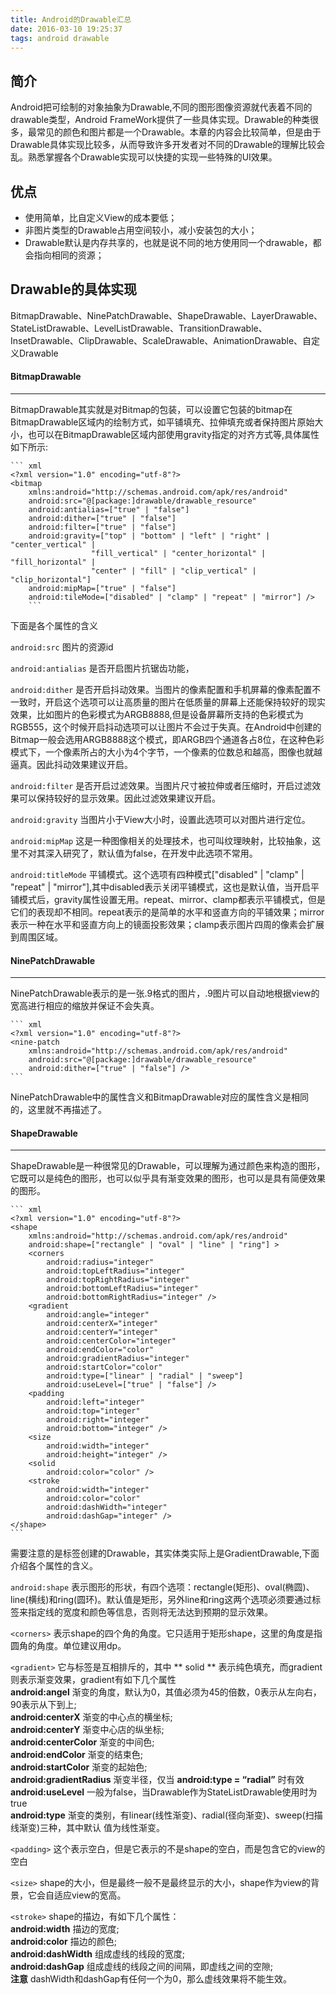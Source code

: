 ```yaml
---
title: Android的Drawable汇总
date: 2016-03-10 19:25:37
tags: android drawable 
---
```

## 简介
Android把可绘制的对象抽象为Drawable,不同的图形图像资源就代表着不同的drawable类型，Android FrameWork提供了一些具体实现。Drawable的种类很多，最常见的颜色和图片都是一个Drawable。本章的内容会比较简单，但是由于Drawable具体实现比较多，从而导致许多开发者对不同的Drawable的理解比较会乱。熟悉掌握各个Drawable实现可以快捷的实现一些特殊的UI效果。

## 优点
* 使用简单，比自定义View的成本要低；
* 非图片类型的Drawable占用空间较小，减小安装包的大小；
* Drawable默认是内存共享的，也就是说不同的地方使用同一个drawable，都会指向相同的资源；

## Drawable的具体实现
BitmapDrawable、NinePatchDrawable、ShapeDrawable、LayerDrawable、StateListDrawable、LevelListDrawable、TransitionDrawable、InsetDrawable、ClipDrawable、ScaleDrawable、AnimationDrawable、自定义Drawable

#### BitmapDrawable
***
BitmapDrawable其实就是对Bitmap的包装，可以设置它包装的bitmap在BitmapDrawable区域内的绘制方式，如平铺填充、拉伸填充或者保持图片原始大小，也可以在BitmapDrawable区域内部使用gravity指定的对齐方式等,具体属性如下所示:

	``` xml
	<?xml version="1.0" encoding="utf-8"?>
	<bitmap 
    	xmlns:android="http://schemas.android.com/apk/res/android"
    	android:src="@[package:]drawable/drawable_resource"
    	android:antialias=["true" | "false"]
    	android:dither=["true" | "false"]
    	android:filter=["true" | "false"]
    	android:gravity=["top" | "bottom" | "left" | "right" | "center_vertical" |
                      "fill_vertical" | "center_horizontal" | "fill_horizontal" |
                      "center" | "fill" | "clip_vertical" | "clip_horizontal"]
    	android:mipMap=["true" | "false"]
    	android:tileMode=["disabled" | "clamp" | "repeat" | "mirror"] /> 
    	```
    
下面是各个属性的含义

`` android:src ``
	图片的资源id

`` android:antialias ``
	是否开启图片抗锯齿功能，

`` android:dither ``
	是否开启抖动效果。当图片的像素配置和手机屏幕的像素配置不一致时，开启这个选项可以让高质量的图片在低质量的屏幕上还能保持较好的现实效果，比如图片的色彩模式为ARGB8888,但是设备屏幕所支持的色彩模式为RGB555，这个时候开启抖动选项可以让图片不会过于失真。在Android中创建的Bitmap一般会选用ARGB8888这个模式，即ARGB四个通道各占8位，在这种色彩模式下，一个像素所占的大小为4个字节，一个像素的位数总和越高，图像也就越逼真。因此抖动效果建议开启。

`` android:filter ``
	是否开启过滤效果。当图片尺寸被拉伸或者压缩时，开启过滤效果可以保持较好的显示效果。因此过滤效果建议开启。

`` android:gravity ``
	当图片小于View大小时，设置此选项可以对图片进行定位。

`` android:mipMap ``
	这是一种图像相关的处理技术，也可叫纹理映射，比较抽象，这里不对其深入研究了，默认值为false，在开发中此选项不常用。

`` android:titleMode ``
	平铺模式。这个选项有四种模式["disabled" | "clamp" | "repeat" | "mirror"],其中disabled表示关闭平铺模式，这也是默认值，当开启平铺模式后，gravity属性设置无用。repeat、mirror、clamp都表示平铺模式，但是它们的表现却不相同。repeat表示的是简单的水平和竖直方向的平铺效果；mirror表示一种在水平和竖直方向上的镜面投影效果；clamp表示图片四周的像素会扩展到周围区域。

#### NinePatchDrawable
***
NinePatchDrawable表示的是一张.9格式的图片，.9图片可以自动地根据view的宽高进行相应的缩放并保证不会失真。

	``` xml
	<?xml version="1.0" encoding="utf-8"?>
	<nine-patch
    	xmlns:android="http://schemas.android.com/apk/res/android"
    	android:src="@[package:]drawable/drawable_resource"
    	android:dither=["true" | "false"] /> 
	```
NinePatchDrawable中的属性含义和BitmapDrawable对应的属性含义是相同的，这里就不再描述了。

#### ShapeDrawable
***
ShapeDrawable是一种很常见的Drawable，可以理解为通过颜色来构造的图形，它既可以是纯色的图形，也可以似乎具有渐变效果的图形，也可以是具有简便效果的图形。

	``` xml
	<?xml version="1.0" encoding="utf-8"?>
	<shape
    	xmlns:android="http://schemas.android.com/apk/res/android"
    	android:shape=["rectangle" | "oval" | "line" | "ring"] >
    	<corners
        	android:radius="integer"
        	android:topLeftRadius="integer"
        	android:topRightRadius="integer"
        	android:bottomLeftRadius="integer"
       		android:bottomRightRadius="integer" />
    	<gradient
        	android:angle="integer"
        	android:centerX="integer"
        	android:centerY="integer"
        	android:centerColor="integer"
        	android:endColor="color"
        	android:gradientRadius="integer"
        	android:startColor="color"
        	android:type=["linear" | "radial" | "sweep"]
        	android:useLevel=["true" | "false"] />
    	<padding
        	android:left="integer"
        	android:top="integer"
        	android:right="integer"
        	android:bottom="integer" />
    	<size
        	android:width="integer"
        	android:height="integer" />
    	<solid
        	android:color="color" />
    	<stroke
        	android:width="integer"
        	android:color="color"
        	android:dashWidth="integer"
        	android:dashGap="integer" />
	</shape>
	```

需要注意的是<shape>标签创建的Drawable，其实体类实际上是GradientDrawable,下面介绍各个属性的含义。

`` android:shape ``
	表示图形的形状，有四个选项：rectangle(矩形)、oval(椭圆)、line(横线)和ring(圆环)。默认值是矩形，另外line和ring这两个选项必须要通过<stroke>标签来指定线的宽度和颜色等信息，否则将无法达到预期的显示效果。

`` <corners> ``
	表示shape的四个角的角度。它只适用于矩形shape，这里的角度是指圆角的角度。单位建议用dp。
	
`` <gradient> ``
它与<solid>标签是互相排斥的，其中 ** solid ** 表示纯色填充，而gradient则表示渐变效果，gradient有如下几个属性	
**android:angel** 渐变的角度，默认为0，其值必须为45的倍数，0表示从左向右，90表示从下到上;  
**android:centerX** 渐变的中心点的横坐标;  
**android:centerY** 渐变中心店的纵坐标;  
**android:centerColor** 渐变的中间色;  
**android:endColor** 渐变的结束色;  
**android:startColor** 渐变的起始色;  
**android:gradientRadius** 渐变半径，仅当 **android:type = “radial”** 时有效   
**android:useLevel** 一般为false，当Drawable作为StateListDrawable使用时为true  
**android:type** 渐变的类别，有linear(线性渐变)、radial(径向渐变)、sweep(扫描线渐变)三种，其中默认		值为线性渐变。 	
	
`` <padding> ``
	这个表示空白，但是它表示的不是shape的空白，而是包含它的view的空白
	
`` <size> ``
	shape的大小，但是最终一般不是最终显示的大小，shape作为view的背景，它会自适应view的宽高。
	
`` <stroke> ``
	shape的描边，有如下几个属性：  
	**android:width** 描边的宽度;  
	**android:color** 描边的颜色;  
	**android:dashWidth** 组成虚线的线段的宽度;  
	**android:dashGap** 组成虚线的线段之间的间隔，即虚线之间的空隙;   
	**注意** dashWidth和dashGap有任何一个为0，那么虚线效果将不能生效。
	

	











    
    
    

